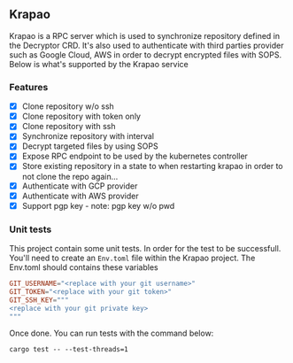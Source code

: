 ## Krapao

Krapao is a RPC server which is used to synchronize repository defined in the Decryptor CRD. It's also used to authenticate with third parties provider such as Google Cloud, AWS in order to decrypt encrypted files with SOPS. Below is what's supported by the Krapao service

### Features

- [x] Clone repository w/o ssh
- [x] Clone repository with token only
- [x] Clone repository with ssh
- [x] Synchronize repository with interval
- [x] Decrypt targeted files by using SOPS
- [x] Expose RPC endpoint to be used by the kubernetes controller
- [x] Store existing repository in a state to when restarting krapao in order to not clone the repo again...
- [x] Authenticate with GCP provider
- [x] Authenticate with AWS provider 
- [x] Support pgp key - note: pgp key w/o pwd

### Unit tests

This project contain some unit tests. In order for the test to be successfull. You'll need to create an `Env.toml` file within the Krapao project. The Env.toml should contains these variables

```toml
GIT_USERNAME="<replace with your git username>"
GIT_TOKEN="<replace with your git token>"
GIT_SSH_KEY="""
<replace with your git private key>
"""
```

Once done. You can run tests with the command below:

```shell
cargo test -- --test-threads=1
```